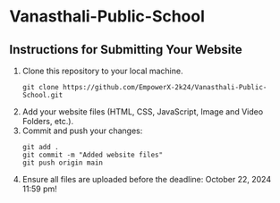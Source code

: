 # Vanasthali-Public-School
## Instructions for Submitting Your Website
1. Clone this repository to your local machine.
   ```
   git clone https://github.com/EmpowerX-2k24/Vanasthali-Public-School.git
   ```
2. Add your website files (HTML, CSS, JavaScript, Image and Video Folders, etc.).
3. Commit and push your changes:
   ```
   git add .
   git commit -m "Added website files"
   git push origin main
   ```
4. Ensure all files are uploaded before the deadline: October 22, 2024 11:59 pm!
